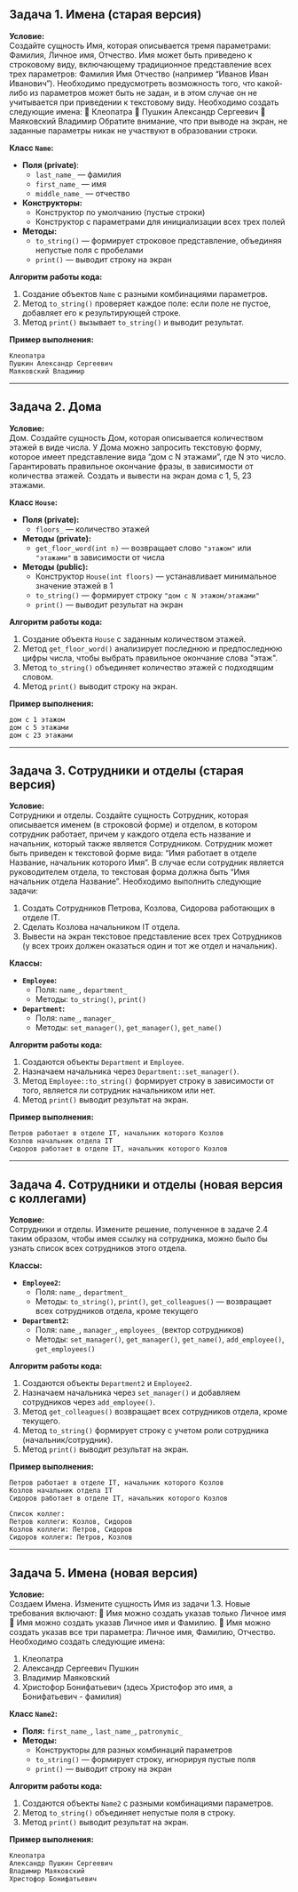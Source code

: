 ## Задача 1. Имена (старая версия)

**Условие:**  
Создайте сущность Имя, которая описывается тремя параметрами: Фамилия, Личное имя,
Отчество. Имя может быть приведено к строковому виду, включающему традиционное
представление всех трех параметров: Фамилия Имя Отчество (например “Иванов Иван
Иванович”). Необходимо предусмотреть возможность того, что какой-либо из параметров может
быть не задан, и в этом случае он не учитывается при приведении к текстовому виду.
Необходимо создать следующие имена:
 Клеопатра
 Пушкин Александр Сергеевич
 Маяковский Владимир
Обратите внимание, что при выводе на экран, не заданные параметры никак не участвуют в
образовании строки.

**Класс `Name`:**  
- **Поля (private)**:  
  - `last_name_` — фамилия  
  - `first_name_` — имя  
  - `middle_name_` — отчество  
- **Конструкторы:**  
  - Конструктор по умолчанию (пустые строки)  
  - Конструктор с параметрами для инициализации всех трех полей  
- **Методы:**  
  - `to_string()` — формирует строковое представление, объединяя непустые поля с пробелами  
  - `print()` — выводит строку на экран  

**Алгоритм работы кода:**  
1. Создание объектов `Name` с разными комбинациями параметров.  
2. Метод `to_string()` проверяет каждое поле: если поле не пустое, добавляет его к результирующей строке.  
3. Метод `print()` вызывает `to_string()` и выводит результат.  

**Пример выполнения:**  
```
Клеопатра
Пушкин Александр Сергеевич
Маяковский Владимир
```
---

## Задача 2. Дома

**Условие:**  
Дом.
Создайте сущность Дом, которая описывается количеством этажей в виде числа. У Дома можно
запросить текстовую форму, которое имеет представление вида “дом с N этажами”, где N это
число. Гарантировать правильное окончание фразы, в зависимости от количества этажей. Создать
и вывести на экран дома с 1, 5, 23 этажами.

**Класс `House`:**  
- **Поля (private):**  
  - `floors_` — количество этажей  
- **Методы (private):**  
  - `get_floor_word(int n)` — возвращает слово `"этажом"` или `"этажами"` в зависимости от числа  
- **Методы (public):**  
  - Конструктор `House(int floors)` — устанавливает минимальное значение этажей в 1  
  - `to_string()` — формирует строку `"дом с N этажом/этажами"`  
  - `print()` — выводит результат на экран  

**Алгоритм работы кода:**  
1. Создание объекта `House` с заданным количеством этажей.  
2. Метод `get_floor_word()` анализирует последнюю и предпоследнюю цифры числа, чтобы выбрать правильное окончание слова "этаж".  
3. Метод `to_string()` объединяет количество этажей с подходящим словом.  
4. Метод `print()` выводит строку на экран.  

**Пример выполнения:**  
```
дом с 1 этажом
дом с 5 этажами
дом с 23 этажами
```
---

## Задача 3. Сотрудники и отделы (старая версия)

**Условие:**  
Сотрудники и отделы.
Создайте сущность Сотрудник, которая описывается именем (в строковой форме) и отделом, в
котором сотрудник работает, причем у каждого отдела есть название и начальник, который
также является Сотрудником. Сотрудник может быть приведен к текстовой форме вида: “Имя
работает в отделе Название, начальник которого Имя”. В случае если сотрудник является
руководителем отдела, то текстовая форма должна быть “Имя начальник отдела Название”.
Необходимо выполнить следующие задачи:
1. Создать Сотрудников Петрова, Козлова, Сидорова работающих в отделе IT.
2. Сделать Козлова начальником IT отдела.
3. Вывести на экран текстовое представление всех трех Сотрудников (у всех троих должен
оказаться один и тот же отдел и начальник).

**Классы:**  
- **`Employee`:**  
  - Поля: `name_`, `department_`  
  - Методы: `to_string()`, `print()`  
- **`Department`:**  
  - Поля: `name_`, `manager_`  
  - Методы: `set_manager()`, `get_manager()`, `get_name()`  

**Алгоритм работы кода:**  
1. Создаются объекты `Department` и `Employee`.  
2. Назначаем начальника через `Department::set_manager()`.  
3. Метод `Employee::to_string()` формирует строку в зависимости от того, является ли сотрудник начальником или нет.  
4. Метод `print()` выводит результат на экран.  

**Пример выполнения:**  
```
Петров работает в отделе IT, начальник которого Козлов
Козлов начальник отдела IT
Сидоров работает в отделе IT, начальник которого Козлов
```
---

## Задача 4. Сотрудники и отделы (новая версия с коллегами)

**Условие:**  
Сотрудники и отделы.
Измените решение, полученное в задаче 2.4 таким образом, чтобы имея ссылку на сотрудника,
можно было бы узнать список всех сотрудников этого отдела.

**Классы:**  
- **`Employee2`:**  
  - Поля: `name_`, `department_`  
  - Методы: `to_string()`, `print()`, `get_colleagues()` — возвращает всех сотрудников отдела, кроме текущего  
- **`Department2`:**  
  - Поля: `name_`, `manager_`, `employees_` (вектор сотрудников)  
  - Методы: `set_manager()`, `get_manager()`, `get_name()`, `add_employee()`, `get_employees()`  

**Алгоритм работы кода:**  
1. Создаются объекты `Department2` и `Employee2`.  
2. Назначаем начальника через `set_manager()` и добавляем сотрудников через `add_employee()`.  
3. Метод `get_colleagues()` возвращает всех сотрудников отдела, кроме текущего.  
4. Метод `to_string()` формирует строку с учетом роли сотрудника (начальник/сотрудник).  
5. Метод `print()` выводит результат на экран.  

**Пример выполнения:**  
```
Петров работает в отделе IT, начальник которого Козлов
Козлов начальник отдела IT
Сидоров работает в отделе IT, начальник которого Козлов

Список коллег:
Петров коллеги: Козлов, Сидоров
Козлов коллеги: Петров, Сидоров
Сидоров коллеги: Петров, Козлов
```
---

## Задача 5. Имена (новая версия)

**Условие:**  
Создаем Имена.
Измените сущность Имя из задачи 1.3. Новые требования включают:
 Имя можно создать указав только Личное имя
 Имя можно создать указав Личное имя и Фамилию.
 Имя можно создать указав все три параметра: Личное имя, Фамилию, Отчество.
Необходимо создать следующие имена:
1. Клеопатра
2. Александр Сергеевич Пушкин
3. Владимир Маяковский
4. Христофор Бонифатьевич (здесь Христофор это имя, а Бонифатьевич - фамилия) 

**Класс `Name2`:**  
- **Поля:** `first_name_`, `last_name_`, `patronymic_`  
- **Методы:**  
  - Конструкторы для разных комбинаций параметров  
  - `to_string()` — формирует строку, игнорируя пустые поля  
  - `print()` — выводит строку на экран  

**Алгоритм работы кода:**  
1. Создаются объекты `Name2` с разными комбинациями параметров.  
2. Метод `to_string()` объединяет непустые поля в строку.  
3. Метод `print()` выводит результат на экран.  

**Пример выполнения:**  
```
Клеопатра
Александр Пушкин Сергеевич
Владимир Маяковский
Христофор Бонифатьевич
```
